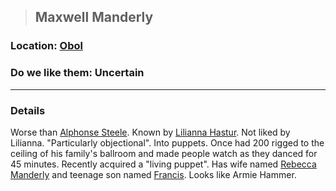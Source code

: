 >## Maxwell Manderly

### Location: [Obol](../../Locations/Obol.md)

### Do we like them: Uncertain

***

### Details

Worse than [Alphonse Steele](../PCs/Alphonse%20Steele.md). Known by [Lilianna Hastur](Lilianna%20Hastur.md). Not liked by Lilianna. "Particularly objectional". Into puppets. Once had 200 rigged to the ceiling of his family's ballroom and made people watch as they danced for 45 minutes. Recently acquired a "living puppet". 
Has wife named [Rebecca Manderly](Rebecca%20Manderly.md) and teenage son named [Francis](Francis%20Manderly.md).
Looks like Armie Hammer.